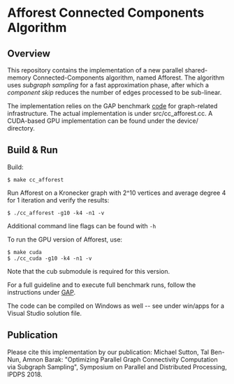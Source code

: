 Afforest Connected Components Algorithm
===================

Overview
----------------
This repository contains the implementation of a new parallel shared-memory Connected-Components algorithm, named Afforest. The algorithm uses *subgraph sampling* for a fast approximation phase, after which a *component skip* reduces the number of edges processed to be sub-linear.    

The implementation relies on the GAP benchmark [code](https://github.com/sbeamer/gapbs) for graph-related infrastructure. The actual implementation is under src/cc_afforest.cc. A CUDA-based GPU implementation can be found under the device/ directory.

Build & Run
----------------
Build:

    $ make cc_afforest

Run Afforest on a Kronecker graph with 2^10 vertices and average degree 4 for 1 iteration and verify the results:

    $ ./cc_afforest -g10 -k4 -n1 -v

Additional command line flags can be found with `-h`

To run the GPU version of Afforest, use:

    $ make cuda
    $ ./cc_cuda -g10 -k4 -n1 -v
Note that the cub submodule is required for this version.

For a full guideline and to execute full benchmark runs, follow the instructions under [GAP](https://github.com/sbeamer/gapbs).  

The code can be compiled on Windows as well -- see under win/apps for a Visual Studio solution file. 

Publication
----------------
Please cite this implementation by our publication:
Michael Sutton, Tal Ben-Nun, Amnon Barak: "Optimizing Parallel Graph Connectivity Computation via Subgraph Sampling", Symposium on Parallel and Distributed Processing, IPDPS 2018.

